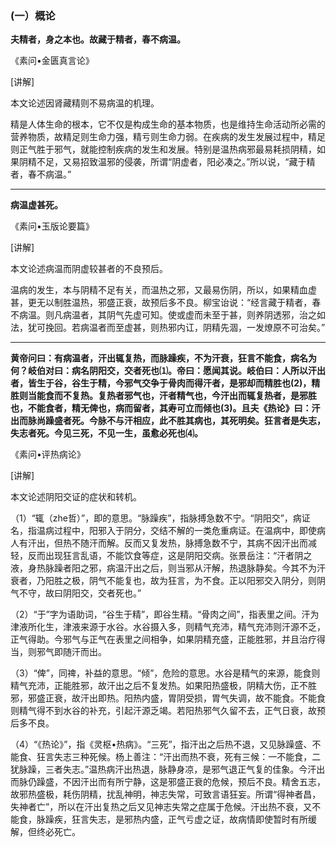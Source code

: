 ### (一）概论

**夫精者，身之本也。故藏于精者，春不病温。**

《素问•金匮真言论》

[讲解]

本文论述因肾藏精则不易病温的机理。

精是人体生命的根本，它不仅是构成生命的基本物质，也是维持生命活动所必需的营养物质，故精足则生命力强，精亏则生命力弱。在疾病的发生发展过程中，精足则正气胜于邪气，就能控制疾病的发生和发展。特别是温热病邪最易耗损阴精，如果阴精不足，又易招致温邪的侵袭，所谓“阴虚者，阳必凑之。”所以说，“藏于精者，春不病温。”

* * *

**病温虚甚死。**

《素问•玉版论要篇》

[讲解]

本文论述病温而阴虚较甚者的不良预后。

温病的发生，本与阴精不足有关，而温热之邪，又最易伤阴，所以，如果精血虚甚，更无以制胜温热，邪盛正衰，故预后多不良。柳宝诒说：“经言藏于精者，春不病温。则凡病温者，其阴气先虚可知。使或虚而未至于甚，则养阴透邪，治之如法，犹可挽回。若病温者而至虚甚，则热邪内讧，阴精先涸，一发燎原不可治矣。”

* * *

**黄帝问曰：有病温者，汗出辄复热，而脉躁疾，不为汗衰，狂言不能食，病名为何？岐伯对曰：病名阴阳交，交者死也⑴。帝曰：愿闻其说。岐伯曰：人所以汗出者，皆生于谷，谷生于精，今邪气交争于骨肉而得汗者，是邪却而精胜也(2)，精胜则当能食而不复热。复热者邪气也，汗者精气也，今汗出而辄复热者，是邪胜也，不能食者，精无俾也，病而留者，其寿可立而倾也(3)。且夫《热论》曰：汗出而脉尚躁盛者死。今脉不与汗相应，此不胜其病也，其死明矣。狂言者是失志，失志者死。今见三死，不见一生，虽愈必死也⑷。**

《素问•评热病论》

[讲解]

本文论述阴阳交证的症状和转机。

（1）“辄（zhe哲）”，即的意思。“脉躁疾”，指脉搏急数不宁。“阴阳交”，病证名，指温病过程中，阳邪入于阴分，交结不解的一类危重病证。在温病中，即使病人有汗出，但热不随汗而解。反而又复发热，脉搏急数不宁，其病不因汗出而减轻，反而出现狂言乱语，不能饮食等症，这是阴阳交病。张景岳注：“汗者阴之液，身热脉躁者阳之邪，病温汗出之后，则当邪从汗解，热退脉静矣。今其不为汗衰者，乃阳胜之极，阴气不能复也，故为狂言，为不食。正以阳邪交入阴分，则阴气不守，故曰阴阳交，交者死也。”

（2）“于”字为语助词，“谷生于精”，即谷生精。“骨肉之间”，指表里之间。汗为津液所化生，津液来源于水谷。水谷摄入多，则精气充沛，精气充沛则汗源不乏，正气得助。今邪气与正气在表里之间相争，如果阴精充盛，正能胜邪，并且治疗得当，则邪气即随汗而出。

（3）“俾”，同禆，补益的意思。“倾”，危险的意思。水谷是精气的来源，能食则精气充沛，正能胜邪，故汗出之后不复发热。如果阳热盛极，阴精大伤，正不胜邪，邪盛正衰，故汗出即热。阳热内盛，胃阴受损，胃气失调，故不能食。不能食则精气得不到水谷的补充，引起汗源乏竭。若阳热邪气久留不去，正气日衰，故预后多不良。

（4）“《热论》”，指《灵枢•热病》。“三死”，指汗出之后热不退，又见脉躁盛、不能食、狂言失志三种死候。杨上善注：“汗出而热不衰，死有三候：一不能食，二犹脉躁，三者失志。”温热病汗出热退，脉静身凉，是邪气退正气复的佳象。今汗出而脉仍躁盛，不因汗出而有所宁静，这是邪盛正衰的危候，预后不良。精舍五志，故邪热盛极，耗伤阴精，扰乱神明，神志失常，可致言语狂妄。所谓“得神者昌，失神者亡”，所以在汗出复热之后又见神志失常之症属于危候。汗出热不衰，又不能食，脉躁疾，狂言失志，是邪热内盛，正气亏虚之证，故病情即使暂时有所缓解，但终必死亡。

